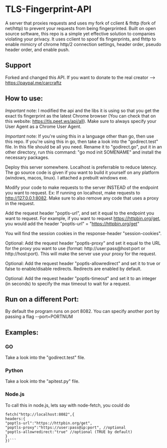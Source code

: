 # TLS-Fingerprint-API

A server that proxies requests and uses my fork of cclient & fhttp (fork of net/http) to prevent your requests from being fingerprinted. Built on open source software, this repo is a simple yet effective solution to companies violating your privacy. It uses cclient to spoof tls fingerprints, and fhttp to enable mimicry of chrome http/2 connection settings, header order, pseudo header order, and enable push.

## Support

Forked and changed this API. If you want to donate to the real creator --> https://paypal.me/carcraftz

## How to use:

*Important* note: I modified the api and the libs it is using so that you get the exact tls fingerprint as the latest Chrome browser (You can check that on this website: https://tls.peet.ws/api/all). Make sure to always specify your User Agent as a Chrome User Agent.

*Important* note: If you're using this in a language other than go, then use this repo. If you're using this in go, then take a look into the "godirect.test" file. In this file should be all you need. Rename it to "godirect.go", put it in an other directory, run this command: "go mod init SOMENAME" and install the necessary packages.

Deploy this server somewhere. Localhost is preferrable to reduce latency. The go source code is given if you want to build it yourself on any platform (windows, macos, linux). I attached a prebuilt windows exe.

Modify your code to make requests to the server INSTEAD of the endpoint you want to request. Ex: If running on localhost, make requests to http://127.0.0.1:8082. Make sure to also remove any code that uses a proxy in the request.

Add the request header "poptls-url", and set it equal to the endpoint you want to request. For example, if you want to request https://httpbin.org/get, you would add the header "poptls-url" = "https://httpbin.org/get"

You will find the session cookies in the response-header "session-cookies".

Optional: Add the request header "poptls-proxy" and set it equal to the URL for the proxy you want to use (format: http://user:pass@host:port or http://host:port). This will make the server use your proxy for the request.

Optional: Add the request header "poptls-allowredirect" and set it to true or false to enable/disable redirects. Redirects are enabled by default.

Optional: Add the request header "poptls-timeout" and set it to an integer (in seconds) to specify the max timeout to wait for a request.



## Run on a different Port:

By default the program runs on port 8082. You can specify another port by passing a flag --port=PORTNUM

## Examples:

### GO

Take a look into the "godirect.test" file.

### Python

Take a look into the "apitest.py" file.

### Node.js

To call this in node.js, lets say with node-fetch, you could do

````
fetch("http://localhost:8082",{
headers:{
"poptls-url":"https://httpbin.org/get",
"poptls-proxy":"https://user:pass@ip:port", //optional
"poptls-allowredirect:"true" //optional (TRUE by default)
}
})```
````
